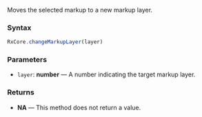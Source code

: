 Moves the selected markup to a new markup layer.

### Syntax

```typescript
RxCore.changeMarkupLayer(layer)
```

### Parameters

- `layer`: **number** — A number indicating the target markup layer.

### Returns

- **NA** — This method does not return a value.